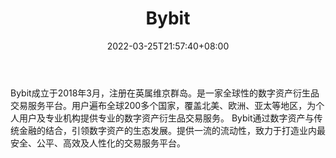 ﻿---
weight: 
title: "Bybit"
description: "Bybit成立于2018年3月，注册在…"
date: 2022-03-25T21:57:40+08:00
lastmod: 2022-03-25T16:45:40+08:00
draft: false
authors: ["Metabd"]
featuredImage: "bybit.webp"
link: ""
tags: ["交易所","Bybit"]
categories: ["navigation"]
navigation: ["交易所"]
lightgallery: true
toc: true
pinned: false
recommend: false
recommend1: false
---
Bybit成立于2018年3月，注册在英属维京群岛。是一家全球性的数字资产衍生品交易服务平台。用户遍布全球200多个国家，覆盖北美、欧洲、亚太等地区，为个人用户及专业机构提供专业的数字资产衍生品交易服务。
Bybit通过数字资产与传统金融的结合，引领数字资产的生态发展。提供一流的流动性，致力于打造业内最安全、公平、高效及人性化的交易服务平台。
